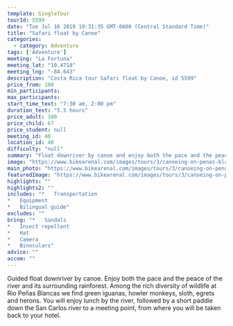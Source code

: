 ```yaml
---
template: SingleTour
tourId: 5599
date: "Tue Jul 16 2019 19:31:35 GMT-0600 (Central Standard Time)"
title: "Safari float by Canoe"
categories: 
  - category: Adventure
tags: ['Adventure']
meeting: "La Fortuna"
meeting_lat: "10.4718"
meeting_lng: "-84.643"
description: "Costa Rica tour Safari float by Canoe, id 5599"
price_from: 100
min_participants: 
max_participants: 
start_time_text: "7:30 am, 2:00 pm"
duration_text: "5.5 hours"
price_adult: 100
price_child: 67
price_student: null
meeting_id: 40
location_id: 40
difficulty: "null"
summary: "Float downriver by canoe and enjoy both the pace and the peace of the river and its surrounding rainforest. Among the rich diversity of wildlife"
image: "https://www.bikearenal.com/images/tours/3/canoeing-on-penas-blancas-river.jpg"
main_photo: "https://www.bikearenal.com/images/tours/3/canoeing-on-penas-blancas-river.jpg"
featuredImage: "https://www.bikearenal.com/images/tours/3/canoeing-on-penas-blancas-river.jpg"
highlights: ""
highlights2: ""
includes: "*   Transportation
*   Equipment
*   Bilingual guide"
excludes: ""
bring: "*   Sandals
*   Insect repellent
*   Hat
*   Camera
*   Binoculars"
advice: ""
accom: ""
---
```

Guided float downriver by canoe. Enjoy both the pace and the peace of the river and its surrounding rainforest. Among the rich diversity of wildlife at Rio Peñas Blancas we find green iguanas, howler monkeys, sloth, egrets and herons. You will enjoy lunch by the river, followed by a short paddle down the San Carlos river to a meeting point, from where you will be taken back to your hotel.